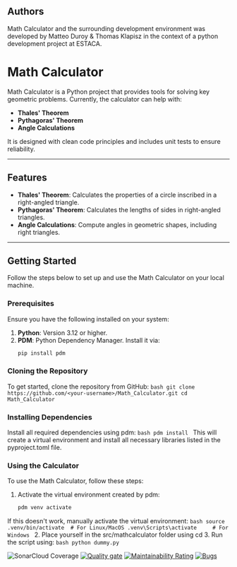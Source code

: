 ## Authors

Math Calculator and the surrounding development environment was developed by Matteo Duroy & Thomas Klapisz in the context of a python development project at ESTACA.

# Math Calculator

Math Calculator is a Python project that provides tools for solving key geometric problems. Currently, the calculator can help with:

- **Thales' Theorem**
- **Pythagoras' Theorem**
- **Angle Calculations**

It is designed with clean code principles and includes unit tests to ensure reliability.

---

## Features

- **Thales' Theorem**: Calculates the properties of a circle inscribed in a right-angled triangle.
- **Pythagoras' Theorem**: Calculates the lengths of sides in right-angled triangles.
- **Angle Calculations**: Compute angles in geometric shapes, including right triangles.

---

## Getting Started

Follow the steps below to set up and use the Math Calculator on your local machine.

### Prerequisites

Ensure you have the following installed on your system:

1. **Python**: Version 3.12 or higher.
2. **PDM**: Python Dependency Manager. Install it via:
   ```bash
   pip install pdm
   ```
### Cloning the Repository
To get started, clone the repository from GitHub:
    ```bash
   git clone https://github.com/<your-username>/Math_Calculator.git
   cd Math_Calculator
    ```

### Installing Dependencies
Install all required dependencies using pdm:
    ```bash
   pdm install
    ```
This will create a virtual environment and install all necessary libraries listed in the pyproject.toml file.

### Using the Calculator
To use the Math Calculator, follow these steps:

1. Activate the virtual environment created by pdm:
    ```bash
   pdm venv activate
    ```
If this doesn't work, manually activate the virtual environment:
    ```bash
   source .venv/bin/activate  # For Linux/MacOS
   .venv\Scripts\activate     # For Windows
    ```
2. Place yourself in the src/mathcalculator folder using cd
3. Run the script using:
    ```bash
    python dummy.py
    ```

![SonarCloud Coverage](https://sonarcloud.io/api/project_badges/measure?project=mduroy_Math_Calculator&metric=coverage)
[![Quality gate](https://sonarcloud.io/api/project_badges/quality_gate?project=mduroy_Math_Calculator)](https://sonarcloud.io/summary/new_code?id=mduroy_Math_Calculator)
[![Maintainability Rating](https://sonarcloud.io/api/project_badges/measure?project=mduroy_Math_Calculator&metric=sqale_rating)](https://sonarcloud.io/summary/new_code?id=mduroy_Math_Calculator)
[![Bugs](https://sonarcloud.io/api/project_badges/measure?project=mduroy_Math_Calculator&metric=bugs)](https://sonarcloud.io/summary/new_code?id=mduroy_Math_Calculator)
